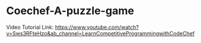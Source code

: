 # Coechef-A-puzzle-game
Video Tutorial Link: https://www.youtube.com/watch?v=Sws3RFteHzo&ab_channel=LearnCompetitiveProgrammingwithCodeChef
